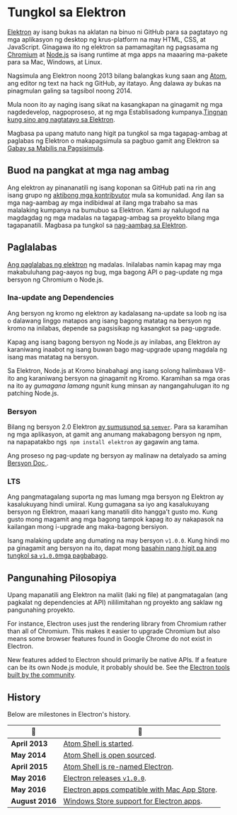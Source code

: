 # Tungkol sa Elektron

[Elektron](https://electronjs.org) ay isang bukas na aklatan na binuo ni GitHub para sa pagtatayo ng mga aplikasyon ng desktop ng krus-platform na may HTML, CSS, at JavaScript. Ginagawa ito ng elektron sa pamamagitan ng pagsasama ng [Chromium](https://www.chromium.org/Home) at [Node.js](https://nodejs.org) sa isang runtime at mga apps na maaaring ma-pakete para sa Mac, Windows, at Linux.

Nagsimula ang Elektron noong 2013 bilang balangkas kung saan ang [Atom](https://atom.io), ang editor ng text na hack ng GitHub, ay itatayo. Ang dalawa ay bukas na pinagmulan galing sa tagsibol noong 2014.

Mula noon ito ay naging isang sikat na kasangkapan na ginagamit ng mga nagdedevelop, nagpoproseso, at ng mga Establisadong kumpanya.[Tingnan kung sino ang nagtatayo sa Elektron](https://electronjs.org/apps).

Magbasa pa upang matuto nang higit pa tungkol sa mga tagapag-ambag at paglabas ng Elektron o makapagsimula sa pagbuo gamit ang Elektron sa [Gabay sa Mabilis na Pagsisimula](quick-start.md).

## Buod na pangkat at mga nag ambag

Ang elektron ay pinananatili ng isang koponan sa GitHub pati na rin ang isang grupo ng [aktibong mga kontribyutor](https://github.com/electron/electron/graphs/contributors) mula sa komunidad. Ang ilan sa mga nag-aambag ay mga indibidwal at ilang mga trabaho sa mas malalaking kumpanya na bumubuo sa Elektron. Kami ay nalulugod na magdagdag ng mga madalas na tagapag-ambag sa proyekto bilang mga tagapanatili. Magbasa pa tungkol sa [nag-aambag sa Elektron](https://github.com/electron/electron/blob/master/CONTRIBUTING.md).

## Paglalabas

[Ang paglalabas ng elektron](https://github.com/electron/electron/releases) ng madalas. Inilalabas namin kapag may mga makabuluhang pag-aayos ng bug, mga bagong API o pag-update ng mga bersyon ng Chromium o Node.js.

### Ina-update ang Dependencies

Ang bersyon ng kromo ng elektron ay kadalasang na-update sa loob ng isa o dalawang linggo matapos ang isang bagong matatag na bersyon ng kromo na inilabas, depende sa pagsisikap ng kasangkot sa pag-upgrade.

Kapag ang isang bagong bersyon ng Node.js ay inilabas, ang Elektron ay karaniwang inaabot ng isang buwan bago mag-upgrade upang magdala ng isang mas matatag na bersyon.

Sa Elektron, Node.js at Kromo binabahagi ang isang solong halimbawa V8-ito ang karaniwang bersyon na ginagamit ng Kromo. Karamihan sa mga oras na ito ay *gumagana lamang* ngunit kung minsan ay nangangahulugan ito ng patching Node.js.

### Bersyon

Bilang ng bersyon 2.0 Elektron [ay sumusunod sa `semver`](https://semver.org). Para sa karamihan ng mga aplikasyon, at gamit ang anumang makabagong bersyon ng npm, na napapatakbo ng`$ npm install elektron` ay gagawin ang tama.

Ang proseso ng pag-update ng bersyon ay malinaw na detalyado sa aming [Bersyon Doc ](electron-versioning.md).

### LTS

Ang pangmatagalang suporta ng mas lumang mga bersyon ng Elektron ay kasalukuyang hindi umiiral. Kung gumagana sa iyo ang kasalukuyang bersyon ng Elektron, maaari kang manatili dito hangga't gusto mo. Kung gusto mong magamit ang mga bagong tampok kapag ito ay nakapasok na kailangan mong i-upgrade ang maka-bagong bersiyon.

Isang malaking update ang dumating na may bersyon `v1.0.0`. Kung hindi mo pa ginagamit ang bersyon na ito, dapat mong [basahin nang higit pa ang tungkol sa `v1.0.0`mga pagbabago](https://electronjs.org/blog/electron-1-0).

## Pangunahing Pilosopiya

Upang mapanatili ang Elektron na maliit (laki ng file) at pangmatagalan (ang pagkalat ng dependencies at API) nililimitahan ng proyekto ang saklaw ng pangunahing proyekto.

For instance, Electron uses just the rendering library from Chromium rather than all of Chromium. This makes it easier to upgrade Chromium but also means some browser features found in Google Chrome do not exist in Electron.

New features added to Electron should primarily be native APIs. If a feature can be its own Node.js module, it probably should be. See the [Electron tools built by the community](https://electronjs.org/community).

## History

Below are milestones in Electron's history.

| :calendar:      | :tada:                                                                                                         |
| --------------- | -------------------------------------------------------------------------------------------------------------- |
| **April 2013**  | [Atom Shell is started](https://github.com/electron/electron/commit/6ef8875b1e93787fa9759f602e7880f28e8e6b45). |
| **May 2014**    | [Atom Shell is open sourced](https://blog.atom.io/2014/05/06/atom-is-now-open-source.html).                    |
| **April 2015**  | [Atom Shell is re-named Electron](https://github.com/electron/electron/pull/1389).                             |
| **May 2016**    | [Electron releases `v1.0.0`](https://electronjs.org/blog/electron-1-0).                                        |
| **May 2016**    | [Electron apps compatible with Mac App Store](mac-app-store-submission-guide.md).                              |
| **August 2016** | [Windows Store support for Electron apps](windows-store-guide.md).                                             |